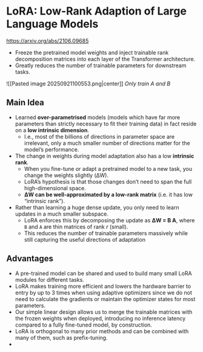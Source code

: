 # LoRA: Low-Rank Adaption of Large Language Models
https://arxiv.org/abs/2106.09685

 - Freeze the pretrained model weights and inject trainable rank decomposition matrices into each layer of the Transformer architecture.
 - Greatly reduces the number of trainable parameters for downstream tasks.

![[Pasted image 20250921100553.png|center]]
                                *Only train A and B*

## Main Idea
 - Learned **over-parametrised** models (models which have far more parameters than strictly necessary to fit their training data) in fact reside on a **low intrinsic dimension**.
	 - I.e., most of the billions of directions in parameter space are irrelevant, only a much smaller number of directions matter for the model’s performance.
 - The change in weights during model adaptation also has a low **intrinsic rank**.
	 - When you fine-tune or adapt a pretrained model to a new task, you change the weights slightly (ΔW). 
	 - LoRA’s hypothesis is that those changes don’t need to span the full high-dimensional space.
	 - **ΔW can be well-approximated by a low-rank matrix** (i.e. it has low “intrinsic rank”).
 - Rather than learning a huge dense update, you only need to learn updates in a much smaller subspace. 
	 - LoRA enforces this by decomposing the update as **ΔW = B A**, where `B` and `A` are thin matrices of rank _r_ (small). 
	 - This reduces the number of trainable parameters massively while still capturing the useful directions of adaptation
## Advantages
 - A pre-trained model can be shared and used to build many small LoRA modules for different tasks.
 - LoRA makes training more efficient and lowers the hardware barrier to entry by up to 3 times when using adaptive optimizers since we do not need to calculate the gradients or maintain the optimizer states for most parameters.
 - Our simple linear design allows us to merge the trainable matrices with the frozen weights when deployed, introducing no inference latency compared to a fully fine-tuned model, by construction.
 - LoRA is orthogonal to many prior methods and can be combined with many of them, such as prefix-tuning.
 - 